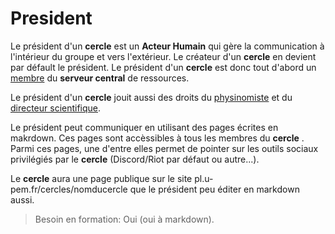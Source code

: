  
# President  

Le président d'un **cercle** est un **Acteur Humain** qui gère la communication à l'intérieur du groupe et vers l'extérieur. Le créateur d'un **cercle** en devient par défault le président. Le président d'un **cercle** est donc tout d'abord un [membre](https://github.com/PremierLangage/platon-conception/blob/master/acteur/Membre.md) du **serveur central** de ressources.

Le président d'un **cercle** jouit aussi des droits du [physinomiste]() et du [directeur scientifique]().

Le président peut communiquer en utilisant des pages écrites en makrdown. Ces pages sont accèssibles à tous les membres du **cercle** . Parmi ces pages, une d'entre elles permet de pointer sur les outils sociaux privilégiés par le **cercle** (Discord/Riot par défaut ou autre...). 

Le **cercle** aura une page publique sur le site pl.u-pem.fr/cercles/nomducercle que le président peu éditer en markdown aussi.

> Besoin en formation: Oui (oui à markdown).



